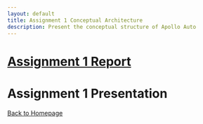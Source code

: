 ```yaml
---
layout: default
title: Assignment 1 Conceptual Architecture
description: Present the conceptual structure of Apollo Auto
---
```


# [Assignment 1 Report](./doc/guidelines.pdf)

# Assignment 1 Presentation

[Back to Homepage](./)
